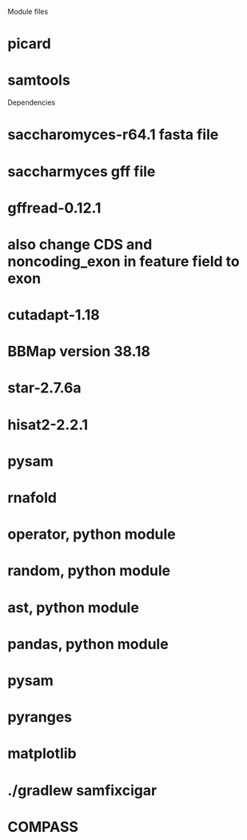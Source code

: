 Module files
# picard
# samtools

Dependencies
# saccharomyces-r64.1 fasta file 
# saccharmyces gff file

# gffread-0.12.1
# also change CDS and noncoding_exon in feature field to exon

# cutadapt-1.18

# BBMap version 38.18

# star-2.7.6a

# hisat2-2.2.1

# pysam

# rnafold

# operator, python module
# random, python module
# ast, python module

# pandas, python module
# pysam
# pyranges
# matplotlib
# ./gradlew samfixcigar
# COMPASS